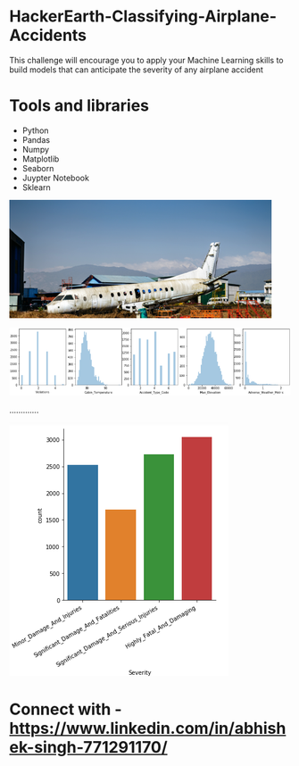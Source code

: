 # HackerEarth-Classifying-Airplane-Accidents
 This challenge will encourage you to apply your Machine Learning skills to build models that can anticipate the severity of any airplane accident
 
 # Tools and libraries
 + Python
 + Pandas 
 + Numpy
 + Matplotlib
 + Seaborn 
 + Juypter Notebook
 + Sklearn
 
 ![air_1](images/air_1.png)
 
  
 ![air_2](images/air_2.png)


.............
 
 ![air_3](images/air_3.png)
 
 
 
 
 
 
 # Connect with -  https://www.linkedin.com/in/abhishek-singh-771291170/
